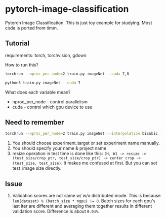 # pytorch-image-classification
 Pytorch Image Classification. This is just toy example for studying. Most code is ported from timm.



## Tutorial
requirements: torch, torchvision, gdown

How to run this?
```bash
torchrun --nproc_per_node=2 train.py imageNet --cuda 7,8 
```

```bash
python3 train.py imageNet --cuda 7 
```

What does each variable mean?
- nproc_per_node - control parallelism
- cuda - control which gpu device to use



## Need to remember
```bash
torchrun --nproc_per_node=2 train.py imageNet --interpolation bicubic --lr 1e-3 --epoch 50 --warmup-lr 1e-6 -j 8 --pin-memory --amp --channels-last --cuda 7,8 --who hankyul --exp-target model_name
```

1. You should choose experiment_target or set experiment name manually.
2. You should specify your name & project name
3. resize operation in test time is done like this: `(H, W) -> resize -> (test_size/crop_ptr, test_size/crop_ptr) -> center_crop -> (test_size, test_size)`. It makes me confused at first. But you can set test_image size directly.



## Issue
1. Validation scores are not same w/ w/o distributed mode. This is because `len(dataset) % (batch_size * ngpu) != 0`. Batch sizes for each gpu's last iter are different and averaging them together results in different validation score. Difference is about `0.04%`.